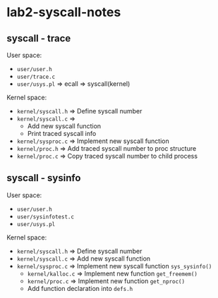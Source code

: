 # lab2-syscall-notes

## syscall - trace

User space:

- ```user/user.h```
- ```user/trace.c```
- ```user/usys.pl``` => ecall => syscall(kernel)

Kernel space:

- ```kernel/syscall.h``` => Define syscall number
- ```kernel/syscall.c``` =>
  - Add new syscall function
  - Print traced syscall info
- ```kernel/sysproc.c``` => Implement new syscall function
- ```kernel/proc.h``` => Add traced syscall number to proc structure
- ```kernel/proc.c``` => Copy traced syscall number to child process

## syscall - sysinfo

User space:

- ```user/user.h```
- ```user/sysinfotest.c```
- ```user/usys.pl```

Kernel space:

- ```kernel/syscall.h``` => Define syscall number
- ```kernel/syscall.c``` => Add new syscall function
- ```kernel/sysproc.c``` => Implement new syscall function ```sys_sysinfo()```
  - ```kernel/kalloc.c``` => Implement new function ```get_freemem()```
  - ```kernel/proc.c``` => Implement new function ```get_nproc()```
  - Add function declaration into ```defs.h```
